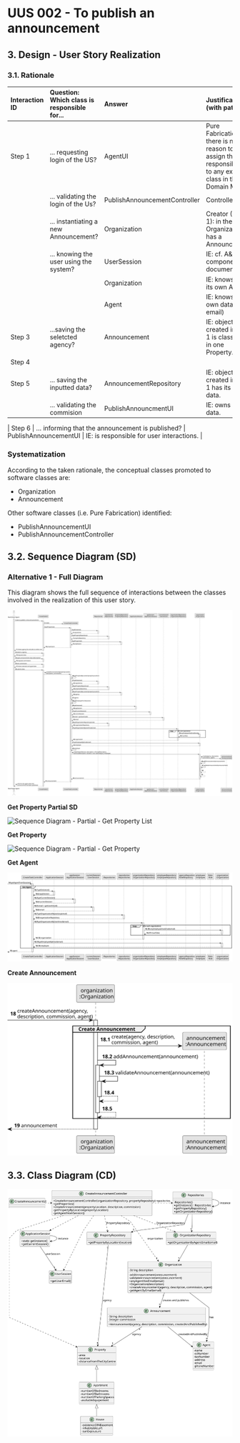 # UUS 002 - To publish an announcement

## 3. Design - User Story Realization 

### 3.1. Rationale


| Interaction ID | Question: Which class is responsible for... | Answer                        | Justification (with patterns)                                                                                 |
|:---------------|:--------------------------------------------|:------------------------------|:--------------------------------------------------------------------------------------------------------------|
| Step 1  		     | 	... requesting login of the US?            | AgentUI                       | Pure Fabrication: there is no reason to assign this responsibility to any existing class in the Domain Model. |
| 		             | 	... validating the login of the Us?        | PublishAnnouncementController | Controller                                                                                                    |
| 			  		        | 	... instantiating a new Announcement?      | Organization                  | Creator (Rule 1): in the DM Organization has a Announcement.                                                  |
| 			  		        | ... knowing the user using the system?      | UserSession                   | IE: cf. A&A component documentation.                                                                          |
| 			  		        | 							                                     | Organization                  | IE: knows/has its own Agents                                                                                  |
| 			  		        | 							                                     | Agent                         | IE: knows its own data (e.g. email)                                                                           |
| Step 3 		      | 	...saving the seletcted agency?            | Announcement                  | IE: object created in step 1 is classified in one Property.                                                   |
| Step 4  		     | 	                                           |                               |                                                                                                               |
| Step 5	        | 	... saving the inputted data?              | AnnouncementRepository        | IE: objects created in step 1 has its own data.                                                               |
| 	              | 	... validating the commision               | PublishAnnouncmentUI          | IE: owns its data.                                                                                            | 

| Step 6  		     | 	... informing that the announcement is published? | PublishAnnouncementUI         | IE: is responsible for user interactions.                                                                     | 

### Systematization ##

According to the taken rationale, the conceptual classes promoted to software classes are: 

 * Organization
 * Announcement

Other software classes (i.e. Pure Fabrication) identified: 

 * PublishAnnouncementUI  
 * PublishAnnouncementController


## 3.2. Sequence Diagram (SD)

### Alternative 1 - Full Diagram

This diagram shows the full sequence of interactions between the classes involved in the realization of this user story.

![Sequence Diagram - Full](svg/us002-sequence-diagram-full.svg)



**Get Property Partial SD**

![Sequence Diagram - Partial - Get Property List](svg/us002-sequence-diagram-partial-get-agency-list.svg)

**Get Property**

![Sequence Diagram - Partial - Get Property](svg/us002-sequence-diagram-partial-get-agency.svg)

**Get Agent**

![Sequence Diagram - Partial - Get Agent](svg/us002-sequence-diagram-partial-get-agent.svg)

**Create Announcement**

![Sequence Diagram - Partial - Create Announcement](svg/us002-sequence-diagram-partial-create-announcement.svg)

## 3.3. Class Diagram (CD)

![Class Diagram](svg/us002-class-diagram.svg)